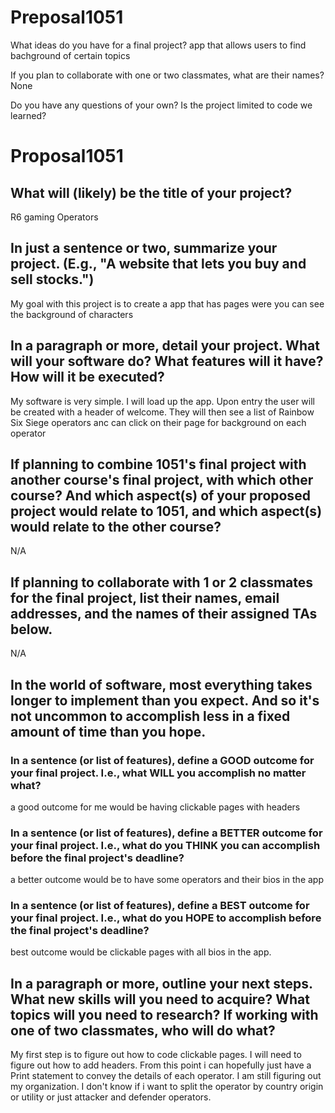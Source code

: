 # Preposal1051 

What ideas do you have for a final project? 
app that allows users to find bachground of certain topics 

If you plan to collaborate with one or two classmates, what are their names? 
None 

Do you have any questions of your own? 
Is the project limited to code we learned?




# Proposal1051 


## What will (likely) be the title of your project?

R6 gaming Operators

## In just a sentence or two, summarize your project. (E.g., "A website that lets you buy and sell stocks.")

My goal with this project is to create a app that has pages were you can see the background of characters

## In a paragraph or more, detail your project. What will your software do? What features will it have? How will it be executed?

My software is very simple. I will load up the app. Upon entry the user will be created with a header of welcome. They will then see a list of Rainbow Six Siege operators anc can click on their page for background on each operator

## If planning to combine 1051's final project with another course's final project, with which other course? And which aspect(s) of your proposed project would relate to 1051, and which aspect(s) would relate to the other course?

N/A

## If planning to collaborate with 1 or 2 classmates for the final project, list their names, email addresses, and the names of their assigned TAs below.

N/A

## In the world of software, most everything takes longer to implement than you expect. And so it's not uncommon to accomplish less in a fixed amount of time than you hope. 

### In a sentence (or list of features), define a GOOD outcome for your final project. I.e., what WILL you accomplish no matter what?

a good outcome for me would be having clickable pages with headers

### In a sentence (or list of features), define a BETTER outcome for your final project. I.e., what do you THINK you can accomplish before the final project's deadline?

a better outcome would be to have some operators and their bios in the app

### In a sentence (or list of features), define a BEST outcome for your final project. I.e., what do you HOPE to accomplish before the final project's deadline?

best outcome would be clickable pages with all bios in the app.

## In a paragraph or more, outline your next steps. What new skills will you need to acquire? What topics will you need to research? If working with one of two classmates, who will do what?

My first step is to figure out how to code clickable pages. I will need to figure out how to add headers. From this point i can hopefully just have a Print statement to convey the details of each operator. I am still figuring out my organization. I don't know if i want to split the operator by country origin or utility or just attacker and defender operators.
